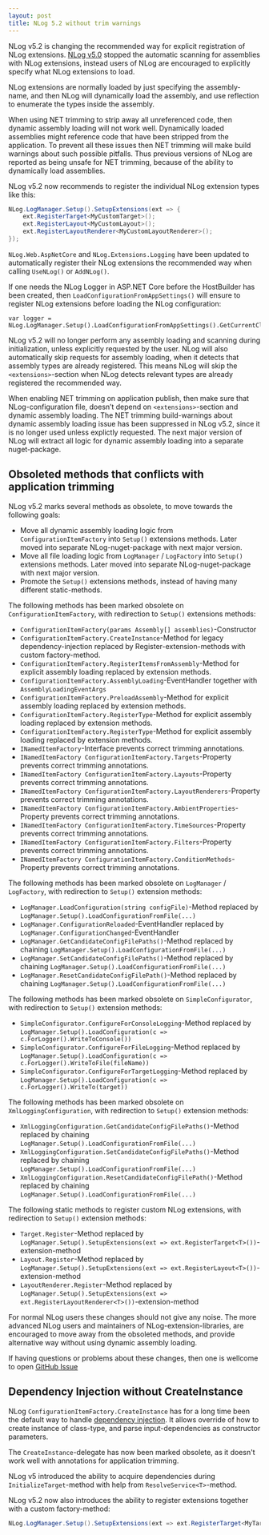 ```yaml
---
layout: post
title: NLog 5.2 without trim warnings
---
```


NLog v5.2 is changing the recommended way for explicit registration of NLog extensions.
[NLog v5.0](https://nlog-project.org/2021/08/25/nlog-5-0-preview1-ready.html) stopped the automatic scanning for assemblies with NLog extensions,
instead users of NLog are encouraged to explicitly specify what NLog extensions to load.

NLog extensions are normally loaded by just specifying the assembly-name, and then NLog will dynamically
load the assembly, and use reflection to enumerate the types inside the assembly.

When using NET trimming to strip away all unreferenced code, then dynamic assembly loading will not work well.
Dynamically loaded assemblies might reference code that have been stripped from the application. To prevent
all these issues then NET trimming will make build warnings about such possible pitfalls. Thus previous versions
of NLog are reported as being unsafe for NET trimming, because of the ability to dynamically load assemblies.

NLog v5.2 now recommends to register the individual NLog extension types like this:
```csharp
NLog.LogManager.Setup().SetupExtensions(ext => {
	ext.RegisterTarget<MyCustomTarget>();
	ext.RegisterLayout<MyCustomLayout>();
	ext.RegisterLayoutRenderer<MyCustomLayoutRenderer>();
});
```

`NLog.Web.AspNetCore` and `NLog.Extensions.Logging` have been updated to automatically register
their NLog extensions the recommended way when calling `UseNLog()` or `AddNLog()`.

If one needs the NLog Logger in ASP.NET Core before the HostBuilder has been created, then
`LoadConfigurationFromAppSettings()` will ensure to register NLog extensions before loading the NLog
configuration:
```charp
var logger = NLog.LogManager.Setup().LoadConfigurationFromAppSettings().GetCurrentClassLogger();
```

NLog v5.2 will no longer perform any assembly loading and scanning during initialization, unless explicitly requested
by the user. NLog will also automatically skip requests for assembly loading, when it detects that assembly types are already registered.
This means NLog will skip the `<extensions>`-section when NLog detects relevant types are already registered the recommended way.

When enabling NET trimming on application publish, then make sure that NLog-configuration file, doesn’t depend on `<extensions>`-section and dynamic assembly loading.
The NET trimming build-warnings about dynamic assembly loading issue has been suppressed in NLog v5.2, since it is no longer used unless explictly requested.
The next major version of NLog will extract all logic for dynamic assembly loading into a separate nuget-package.

## Obsoleted methods that conflicts with application trimming

NLog v5.2 marks several methods as obsolete, to move towards the following goals:

- Move all dynamic assembly loading logic from `ConfigurationItemFactory` into `Setup()` extensions methods. Later moved into separate NLog-nuget-package with next major version.
- Move all file loading logic from `LogManager` / `LogFactory` into `Setup()` extensions methods. Later moved into separate NLog-nuget-package with next major version.
- Promote the `Setup()` extensions methods, instead of having many different static-methods.

The following methods has been marked obsolete on `ConfigurationItemFactory`, with redirection to `Setup()` extensions methods:

- `ConfigurationItemFactory(params Assembly[] assemblies)`-Constructor
- `ConfigurationItemFactory.CreateInstance`-Method for legacy dependency-injection replaced by Register-extension-methods with custom factory-method.
- `ConfigurationItemFactory.RegisterItemsFromAssembly`-Method for explicit assembly loading replaced by extension methods.
- `ConfigurationItemFactory.AssemblyLoading`-EventHandler together with `AssemblyLoadingEventArgs`
- `ConfigurationItemFactory.PreloadAssembly`-Method for explicit assembly loading replaced by extension methods.
- `ConfigurationItemFactory.RegisterType`-Method for explicit assembly loading replaced by extension methods.
- `ConfigurationItemFactory.RegisterType`-Method for explicit assembly loading replaced by extension methods.
- `INamedItemFactory`-Interface prevents correct trimming annotations.
- `INamedItemFactory ConfigurationItemFactory.Targets`-Property prevents correct trimming annotations.
- `INamedItemFactory ConfigurationItemFactory.Layouts`-Property prevents correct trimming annotations.
- `INamedItemFactory ConfigurationItemFactory.LayoutRenderers`-Property prevents correct trimming annotations.
- `INamedItemFactory ConfigurationItemFactory.AmbientProperties`-Property prevents correct trimming annotations.
- `INamedItemFactory ConfigurationItemFactory.TimeSources`-Property prevents correct trimming annotations.
- `INamedItemFactory ConfigurationItemFactory.Filters`-Property prevents correct trimming annotations.
- `INamedItemFactory ConfigurationItemFactory.ConditionMethods`-Property prevents correct trimming annotations.

The following methods has been marked obsolete on `LogManager` / `LogFactory`, with redirection to `Setup()` extension methods:

- `LogManager.LoadConfiguration(string configFile)`-Method replaced by `LogManager.Setup().LoadConfigurationFromFile(...)`
- `LogManager.ConfigurationReloaded`-EventHandler replaced by `LogManager.ConfigurationChanged`-EventHandler
- `LogManager.GetCandidateConfigFilePaths()`-Method replaced by chaining `LogManager.Setup().LoadConfigurationFromFile(...)`
- `LogManager.SetCandidateConfigFilePaths()`-Method replaced by chaining `LogManager.Setup().LoadConfigurationFromFile(...)`
- `LogManager.ResetCandidateConfigFilePath()`-Method replaced by chaining `LogManager.Setup().LoadConfigurationFromFile(...)`

The following methods has been marked obsolete on `SimpleConfigurator`, with redirection to `Setup()` extension methods:

- `SimpleConfigurator.ConfigureForConsoleLogging`-Method replaced by `LogManager.Setup().LoadConfiguration(c => c.ForLogger().WriteToConsole())`
- `SimpleConfigurator.ConfigureForFileLogging`-Method replaced by `LogManager.Setup().LoadConfiguration(c => c.ForLogger().WriteToFile(fileName))`
- `SimpleConfigurator.ConfigureForTargetLogging`-Method replaced by `LogManager.Setup().LoadConfiguration(c => c.ForLogger().WriteTo(target))`

The following methods has been marked obsolete on `XmlLoggingConfiguration`, with redirection to `Setup()` extension methods:

- `XmlLoggingConfiguration.GetCandidateConfigFilePaths()`-Method replaced by chaining `LogManager.Setup().LoadConfigurationFromFile(...)`
- `XmlLoggingConfiguration.SetCandidateConfigFilePaths()`-Method replaced by chaining `LogManager.Setup().LoadConfigurationFromFile(...)`
- `XmlLoggingConfiguration.ResetCandidateConfigFilePath()`-Method replaced by chaining `LogManager.Setup().LoadConfigurationFromFile(...)`

The following static methods to register custom NLog extensions, with redirection to `Setup()` extension methods:

- `Target.Register`-Method replaced by `LogManager.Setup().SetupExtensions(ext => ext.RegisterTarget<T>())`-extension-method
- `Layout.Register`-Method replaced by `LogManager.Setup().SetupExtensions(ext => ext.RegisterLayout<T>())`-extension-method
- `LayoutRenderer.Register`-Method replaced by `LogManager.Setup().SetupExtensions(ext => ext.RegisterLayoutRenderer<T>())`-extension-method

For normal NLog users these changes should not give any noise. The more advanced NLog users and maintainers of NLog-extension-libraries,
are encouraged to move away from the obsoleted methods, and provide alternative way without using dynamic assembly loading.

If having questions or problems about these changes, then one is wellcome to open [GitHub Issue](https://github.com/NLog/NLog/issues)

## Dependency Injection without CreateInstance

NLog `ConfigurationItemFactory.CreateInstance` has for a long time been the default way to handle [dependency injection](https://github.com/NLog/NLog/wiki/Dependency-injection-with-NLog).
It allows override of how to create instance of class-type, and parse input-dependencies as constructor parameters.

The `CreateInstance`-delegate has now been marked obsolete, as it doesn't work well with annotations for application trimming.

NLog v5 introduced the ability to acquire dependencies during `InitializeTarget`-method with help from `ResolveService<T>`-method.

NLog v5.2 now also introduces the ability to register extensions together with a custom factory-method:
```csharp
NLog.LogManager.Setup().SetupExtensions(ext => ext.RegisterTarget<MyTarget>(() => new MyTarget(someDependency));
```
